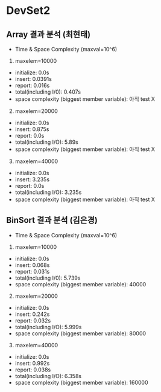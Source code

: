 ﻿# DevSet2

## Array 결과 분석 (최현태)
* Time & Space Complexity (maxval=10^6)
1. maxelem=10000
+ initialize: 0.0s
+ insert: 0.0391s
+ report: 0.016s
+ total(including I/0): 0.407s
+ space complexity (biggest member variable): 아직 test X

2. maxelem=20000
+ initialize: 0.0s
+ insert: 0.875s
+ report: 0.0s
+ total(including I/O): 5.89s
+ space complexity (biggest member variable): 아직 test X

3. maxelem=40000
+ initialize: 0.0s
+ insert: 3.235s
+ report: 0.0s
+ total(including I/O): 3.235s
+ space complexity (biggest member variable): 아직 test X


## BinSort 결과 분석 (김은경)
* Time & Space Complexity (maxval=10^6)
1. maxelem=10000
+ initialize: 0.0s
+ insert: 0.068s
+ report: 0.031s
+ total(including I/0): 5.739s
+ space complexity (biggest member variable): 40000

2. maxelem=20000
+ initialize: 0.0s
+ insert: 0.242s
+ report: 0.032s
+ total(including I/O): 5.999s
+ space complexity (biggest member variable): 80000

3. maxelem=40000
+ initialize: 0.0s
+ insert: 0.992s
+ report: 0.038s
+ total(including I/O): 6.358s
+ space complexity (biggest member variable): 160000
